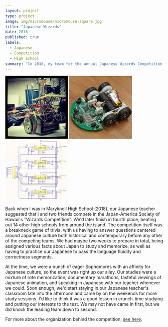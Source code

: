 ```yaml
---
layout: project
type: project
image: img/micromouse/micromouse-square.jpg
title: "Japanese Wizards"
date: 2018
published: true
labels:
  - Japanese
  - Competition
  - High School
summary: "In 2018, my team for the annual Japanese Wizards Competition came in fourth."
---
```


<div class="text-center p-4">
  <img width="200px" src="../img/micromouse/micromouse-robot.png" class="img-thumbnail" >
  <img width="200px" src="../img/micromouse/micromouse-robot-2.jpg" class="img-thumbnail" >
  <img width="200px" src="../img/micromouse/micromouse-circuit.png" class="img-thumbnail" >
</div>

Back when I was in Maryknoll High School (2018), our Japanese teacher suggested that I and two friends compete in the Japan-America Society of Hawaii's "Wizards Competition". We'd later finish in fourth place, beating out 14 other high schools from around the island. The competition itself was a breakneck game of trivia, with us having to answer questions centered around Japanese culture both historical and contemporary before any other of the competing teams. We had maybe two weeks to prepare in total, being assigned various facts about Japan to study and memorize, as well as having to practice our Japanese to pass the language fluidity and correctness segments.

At the time, we were a bunch of eager Sophomores with an affinity for Japanese culture, so the event was right up our alley. Our studies were a mixture of rote memorization, documentary marathons, tasteful viewings of Japanese animation, and speaking in Japanese with our teacher whenever we could. Soon enough, we'd start staying in our Japanese teacher's classroom late into the afternoon and came by on the weekends for more study sessions. I'd like to think it was a good lesson in crunch-time studying and putting our interests to the test. We may not have came in first, but we did knock the leading team down to second.

For more about the organization behind the competition, [see here](https://www.jashawaii.org/).
